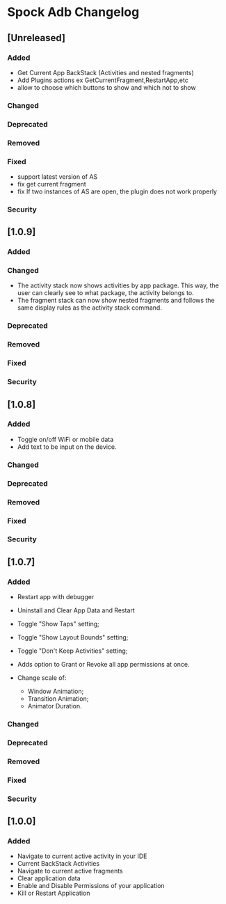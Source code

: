 <!-- Keep a Changelog guide -> https://keepachangelog.com -->

# Spock Adb Changelog
## [Unreleased]
### Added
- Get Current App BackStack (Activities and nested fragments)
- Add Plugins actions ex GetCurrentFragment,RestartApp,etc
- allow to choose which buttons to show and which not to show
### Changed

### Deprecated

### Removed

### Fixed

- support latest version of AS
- fix get current fragment
- fix If two instances of AS are open, the plugin does not work properly
### Security
## [1.0.9]
### Added

### Changed
- The activity stack now shows activities by app package. This way, the user can clearly see to what package, the activity belongs to.
- The fragment stack can now show nested fragments and follows the same display rules as the activity stack command.
### Deprecated

### Removed

### Fixed

### Security
## [1.0.8]
### Added
- Toggle on/off WiFi or mobile data
- Add text to be input on the device.
### Changed

### Deprecated

### Removed

### Fixed

### Security
## [1.0.7]
### Added
- Restart app with debugger 
- Uninstall and Clear App Data and Restart
- Toggle "Show Taps" setting;
- Toggle "Show Layout Bounds" setting;
- Toggle "Don't Keep Activities" setting;
- Adds option to Grant or Revoke all app permissions at once.

- Change scale of:
    - Window Animation;
    - Transition Animation;
    - Animator Duration.
### Changed

### Deprecated

### Removed

### Fixed

### Security
    
## [1.0.0]
### Added
- Navigate to current active activity in your IDE
- Current BackStack Activities
- Navigate to current active fragments
- Clear application data
- Enable and Disable Permissions of your application
- Kill or Restart Application
